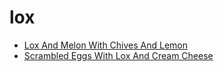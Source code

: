 # lox

 * [Lox And Melon With Chives And Lemon](index/l/lox-and-melon-with-chives-and-lemon-3176.json)
 * [Scrambled Eggs With Lox And Cream Cheese](index/s/scrambled-eggs-with-lox-and-cream-cheese-718.json)
